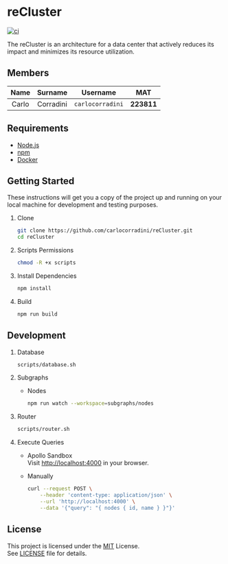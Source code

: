 # reCluster

[![ci](https://github.com/carlocorradini/reCluster/actions/workflows/ci.yml/badge.svg)](https://github.com/carlocorradini/reCluster/actions/workflows/ci.yml)

The reCluster is an architecture for a data center that actively reduces its impact and minimizes its resource utilization.

## Members

| Name  |  Surname  |     Username     |    MAT     |
| :---: | :-------: | :--------------: | :--------: |
| Carlo | Corradini | `carlocorradini` | **223811** |

## Requirements

- [Node.js](https://nodejs.org)
- [npm](https://www.npmjs.com)
- [Docker](https://www.docker.com)

## Getting Started

These instructions will get you a copy of the project up and running on your
local machine for development and testing purposes.

1. Clone

   ```bash
   git clone https://github.com/carlocorradini/reCluster.git
   cd reCluster
   ```

1. Scripts Permissions

   ```bash
   chmod -R +x scripts
   ```

1. Install Dependencies

   ```bash
   npm install
   ```

1. Build

   ```bash
   npm run build
   ```

## Development

1. Database

   ```bash
   scripts/database.sh
   ```

1. Subgraphs

   - Nodes

     ```bash
     npm run watch --workspace=subgraphs/nodes
     ```

1. Router

   ```bash
   scripts/router.sh
   ```

1. Execute Queries

   - Apollo Sandbox \
     Visit <http://localhost:4000> in your browser.

   - Manually

     ```bash
     curl --request POST \
         --header 'content-type: application/json' \
         --url 'http://localhost:4000' \
         --data '{"query": "{ nodes { id, name } }"}'
     ```

## License

This project is licensed under the [MIT](https://opensource.org/licenses/MIT) License. \
See [LICENSE](LICENSE) file for details.
